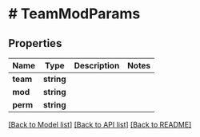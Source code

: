 # # TeamModParams

## Properties

Name | Type | Description | Notes
------------ | ------------- | ------------- | -------------
**team** | **string** |  | 
**mod** | **string** |  | 
**perm** | **string** |  | 

[[Back to Model list]](../../README.md#documentation-for-models) [[Back to API list]](../../README.md#documentation-for-api-endpoints) [[Back to README]](../../README.md)


